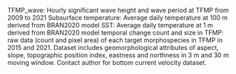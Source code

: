 TFMP_wave: Hourly significant wave height and wave period at TFMP from 2009 to 2021
Subsurface temperature: Average daily temperature at 100 m derived from BRAN2020 model
SST: Average daily temperature at 1 m derived from BRAN2020 model
temporal change count and size in TFMP: raw data (count and pixel area) of each target morphospecies in TFMP in 2015 and 2021. Dataset includes geomorphological attributes of aspect, slope, topographic position index, eastness and northness in 3 m and 30 m moving window.
Contact author for bottom current velocity dataset.
